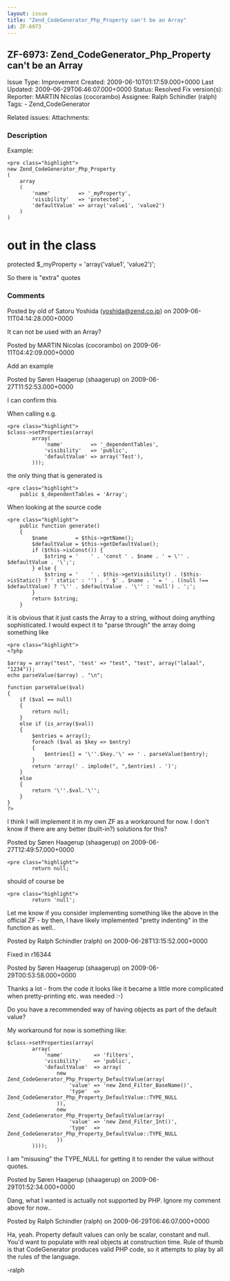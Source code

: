 ```yaml
---
layout: issue
title: "Zend_CodeGenerator_Php_Property can't be an Array"
id: ZF-6973
---
```


ZF-6973: Zend\_CodeGenerator\_Php\_Property can't be an Array
-------------------------------------------------------------

 Issue Type: Improvement Created: 2009-06-10T01:17:59.000+0000 Last Updated: 2009-06-29T06:46:07.000+0000 Status: Resolved Fix version(s): 
 Reporter:  MARTIN Nicolas (cocorambo)  Assignee:  Ralph Schindler (ralph)  Tags: - Zend\_CodeGenerator
 
 Related issues: 
 Attachments: 
### Description

Example:

 
    <pre class="highlight">
    new Zend_CodeGenerator_Php_Property
    (
        array
        (
            'name'         => '_myProperty',
            'visibility'   => 'protected',
            'defaultValue' => array('value1', 'value2')
        )
    )


out in the class
================

protected $\_myProperty = 'array('value1', 'value2')';

So there is "extra" quotes

 

 

### Comments

Posted by old of Satoru Yoshida (yoshida@zend.co.jp) on 2009-06-11T04:14:28.000+0000

It can not be used with an Array?

 

 

Posted by MARTIN Nicolas (cocorambo) on 2009-06-11T04:42:09.000+0000

Add an example

 

 

Posted by Søren Haagerup (shaagerup) on 2009-06-27T11:52:53.000+0000

I can confirm this

When calling e.g.

 
    <pre class="highlight">
    $class->setProperties(array(
            array(
                'name'         => '_dependentTables',
                'visibility'   => 'public',
                'defaultValue' => array('Test'),
            )));


the only thing that is generated is

 
    <pre class="highlight">
        public $_dependentTables = 'Array';


When looking at the source code

 
    <pre class="highlight">
        public function generate()
        {
            $name         = $this->getName();
            $defaultValue = $this->getDefaultValue();
            if ($this->isConst()) {
                $string = '    ' . 'const ' . $name . ' = \'' . $defaultValue . '\';';
            } else {
                $string = '    ' . $this->getVisibility() . ($this->isStatic() ? ' static' : '') . ' $' . $name . ' = ' . ((null !== $defaultValue) ? '\'' . $defaultValue . '\'' : 'null') . ';';
            }
            return $string; 
        }


it is obvious that it just casts the Array to a string, without doing anything sophisticated. I would expect it to "parse through" the array doing something like

 
    <pre class="highlight">
    <?php
    
    $array = array("test", 'test' => "test", "test", array("lalaal", "1234"));
    echo parseValue($array) . "\n";
    
    function parseValue($val)
    {
        if ($val == null)
        {
            return null;
        }
        else if (is_array($val))
        {
            $entries = array();
            foreach ($val as $key => $entry)
            {
                $entries[] = '\''.$key.'\' => ' . parseValue($entry);
            }
            return 'array(' . implode(", ",$entries) . ')';
        }
        else
        {
            return '\''.$val.'\'';
        }
    }
    ?>


I think I will implement it in my own ZF as a workaround for now. I don't know if there are any better (built-in?) solutions for this?

 

 

Posted by Søren Haagerup (shaagerup) on 2009-06-27T12:49:57.000+0000

 
    <pre class="highlight">
            return null;


should of course be

 
    <pre class="highlight">
            return 'null';


Let me know if you consider implementing something like the above in the official ZF - by then, I have likely implemented "pretty indenting" in the function as well..

 

 

Posted by Ralph Schindler (ralph) on 2009-06-28T13:15:52.000+0000

Fixed in r16344

 

 

Posted by Søren Haagerup (shaagerup) on 2009-06-29T00:53:58.000+0000

Thanks a lot - from the code it looks like it became a little more complicated when pretty-printing etc. was needed :-)

Do you have a recommended way of having objects as part of the default value?

My workaround for now is something like:

 
    $class->setProperties(array(
            array(
                'name'          => 'filters',
                'visibility'    => 'public',
                'defaultValue'  => array(
                    new Zend_CodeGenerator_Php_Property_DefaultValue(array(
                        'value' => 'new Zend_Filter_BaseName()',
                        'type'  => Zend_CodeGenerator_Php_Property_DefaultValue::TYPE_NULL
                    )),
                    new Zend_CodeGenerator_Php_Property_DefaultValue(array(
                        'value' => 'new Zend_Filter_Int()',
                        'type'  => Zend_CodeGenerator_Php_Property_DefaultValue::TYPE_NULL
                    ))
            ))));


I am "misusing" the TYPE\_NULL for getting it to render the value without quotes.

 

 

Posted by Søren Haagerup (shaagerup) on 2009-06-29T01:52:34.000+0000

Dang, what I wanted is actually not supported by PHP. Ignore my comment above for now..

 

 

Posted by Ralph Schindler (ralph) on 2009-06-29T06:46:07.000+0000

Ha, yeah. Property default values can only be scalar, constant and null. You'd want to populate with real objects at construction time. Rule of thumb is that CodeGenerator produces valid PHP code, so it attempts to play by all the rules of the language.

-ralph

 

 